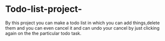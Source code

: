 # Todo-list-project-
By this project you can make a todo list in which you can add things,delete them and you can even cancel it
  and can undo your cancel by just clicking again on the the particular todo task.   
